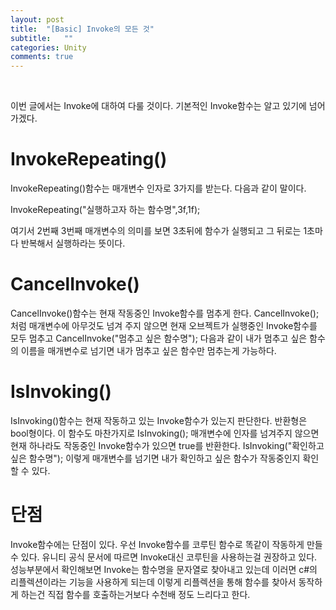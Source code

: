 ```yaml
---
layout: post
title:  "[Basic] Invoke의 모든 것"
subtitle:   ""
categories: Unity
comments: true
---
```


<br>

이번 글에서는 Invoke에 대하여 다룰 것이다. 기본적인 Invoke함수는 알고 있기에 넘어가겠다.

# InvokeRepeating()

InvokeRepeating()함수는 매개변수 인자로 3가지를 받는다. 다음과 같이 말이다.

InvokeRepeating("실행하고자 하는 함수명",3f,1f);

여기서 2번째 3번째 매개변수의 의미를 보면 3초뒤에 함수가 실행되고 그 뒤로는 1초마다 반복해서 실행하라는 뜻이다.

# CancelInvoke()

CancelInvoke()함수는 현재 작동중인 Invoke함수를 멈추게 한다. CancelInvoke();처럼 매개변수에 아무것도 넘겨 주지 않으면 현재 오브젝트가 실행중인 Invoke함수를 모두 멈추고 CancelInvoke("멈추고 싶은 함수명"); 다음과 같이 내가 멈추고 싶은 함수의 이름을 매개변수로 넘기면 내가 멈추고 싶은 함수만 멈추는게 가능하다.

# IsInvoking()

IsInvoking()함수는 현재 작동하고 있는 Invoke함수가 있는지 판단한다. 반환형은 bool형이다. 이 함수도 마찬가지로 IsInvoking(); 매개변수에 인자를 넘겨주지 않으면 현재 하나라도 작동중인 Invoke함수가 있으면 true를 반환한다. IsInvoking("확인하고 싶은 함수명"); 이렇게 매개변수를 넘기면 내가 확인하고 싶은 함수가 작동중인지 확인할 수 있다.

# 단점

Invoke함수에는 단점이 있다. 우선 Invoke함수를 코루틴 함수로 똑같이 작동하게 만들 수 있다. 유니티 공식 문서에 따르면 Invoke대신 코루틴을 사용하는걸 권장하고 있다. 성능부분에서 확인해보면 Invoke는 함수명을 문자열로 찾아내고 있는데 이러면 c#의 리플렉션이라는 기능을 사용하게 되는데 이렇게 리플렉션을 통해 함수를 찾아서 동작하게 하는건 직접 함수를 호출하는거보다 수천배 정도 느리다고 한다.